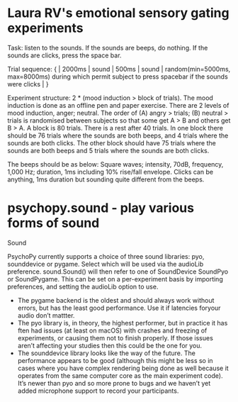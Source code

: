 # Laura RV's emotional sensory gating experiments

Task: listen to the sounds. If the sounds are beeps, do nothing. If the sounds are clicks, press the space bar.

Trial sequence: { | 2000ms | sound | 500ms | sound | random(min=5000ms, max=8000ms) during which permit subject to press spacebar if the sounds were clicks | }

Experiment structure: 2 * (mood induction > block of trials). The mood induction is done as an offline pen and paper exercise. There are 2 levels of mood induction, anger; neutral. The order of (A) angry > trials; (B) neutral > trials is randomised between subjects so that some get A > B and others get B > A. A block is 80 trials. There is a rest after 40 trials. In one block there should be 76 trials where the sounds are both beeps, and 4 trials where the sounds are both clicks. The other block should have 75 trials where the sounds are both beeps and 5 trials where the sounds are both clicks. 

The beeps should be as below: Square waves; intensity, 70dB, frequency, 1,000 Hz; duration, 1ms including 10% rise/fall envelope. Clicks can be anything, 1ms duration but sounding quite different from the beeps.

# psychopy.sound - play various forms of sound
Sound

PsychoPy currently supports a choice of three sound libraries: pyo, sounddevice or pygame. Select which will be used via the audioLib preference. sound.Sound() will then refer to one of SoundDevice SoundPyo or SoundPygame. This can be set on a per-experiment basis by importing preferences, and setting the audioLib option to use.

* The pygame backend is the oldest and should always work without errors, but has the least good performance. Use it if latencies foryour audio don’t mattter.
* The pyo library is, in theory, the highest performer, but in practice it has ften had issues (at least on macOS) with crashes and freezing of experiments, or causing them not to finish properly. If those issues aren’t affecting your studies then this could be the one for you.
* The sounddevice library looks like the way of the future. The performance appears to be good (although this might be less so in cases where you have complex rendering being done as well because it operates from the same computer core as the main experiment code). It’s newer than pyo and so more prone to bugs and we haven’t yet added microphone support to record your participants.

